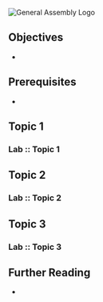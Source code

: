 ![General Assembly Logo](http://i.imgur.com/ke8USTq.png)

## Objectives
-

## Prerequisites
-

## Topic 1

### Lab :: Topic 1

## Topic 2

### Lab :: Topic 2

## Topic 3

### Lab :: Topic 3

## Further Reading
-
